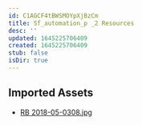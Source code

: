 ```yaml
---
id: C1AGCF4tBWSMOYpXjBzCm
title: Sf_automation_p _2 Resources
desc: ''
updated: 1645225706409
created: 1645225706409
stub: false
isDir: true
---
```

## Imported Assets
- [RB 2018-05-0308.jpg](/assets/rb-2018-05-0308-HCxw6RGP7eth.jpg)
